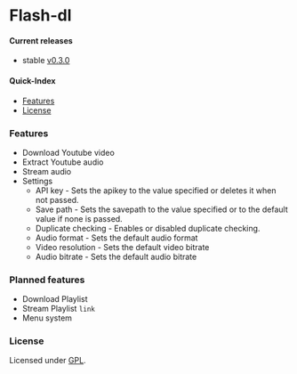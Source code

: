 # Flash-dl

#### Current releases

* stable [v0.3.0](https://github.com/di48l069/Flash-dl/releases/tag/v0.3.0)

#### Quick-Index 

+ [Features](#features)
+ [License](#license)

### Features <a name="features"></a>
* Download Youtube video
* Extract Youtube audio
* Stream audio
* Settings
  * API key - Sets the apikey to the value specified or deletes it when not passed.
  * Save path - Sets the savepath to the value specified or to the default value if none is passed.
  * Duplicate checking - Enables or disabled duplicate checking.
  * Audio format - Sets the default audio format
  * Video resolution - Sets the default video bitrate
  * Audio bitrate - Sets the default audio bitrate
  
### Planned features

* Download Playlist
* Stream Playlist `link`
* Menu system

### License <a name="license"></a>

Licensed under [GPL](https://github.com/di48l069/Flash-dl/blob/master/LICENSE). 
